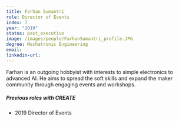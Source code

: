 ```yaml
---
title: Farhan Sumantri
role: Director of Events
index: 7
year: "2019"
status: past_executive
image: /images/people/FarhanSumantri_profile.JPG
degree: Mechatronic Engineering
email:
linkedin-url:
---
```

Farhan is an outgoing hobbyist with interests to simple electronics to advanced AI. He aims to spread the soft skills and expand the maker community through engaging events and workshops.

##### Previous roles with CREATE

- 2019 Director of Events